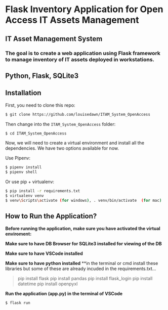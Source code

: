 # Flask Inventory Application for Open Access IT Assets Management

## IT Asset Management System

### The goal is to create a web application using Flask framework to manage inventory of IT assets deployed in workstations.

## Python, Flask, SQLite3

## Installation

First, you need to clone this repo:

```bash
$ git clone https://github.com/louisedawn/ITAM_System_OpenAccess
```

Then change into the `ITAM_System_OpenAccess` folder:

```bash
$ cd ITAM_System_OpenAccess
```

Now, we will need to create a virtual environment and install all the dependencies. We have two options available for now.

Use Pipenv:

```bash
$ pipenv install
$ pipenv shell
```

Or use pip + virtualenv:

```bash
$ pip install -r requirements.txt
$ virtualenv venv
$ venv\Scripts\activate (for windows), . venv/bin/activate  (for mac)
```
## How to Run the Application?
**Before running the application, make sure you have activated the virtual enviroment:**

**Make sure to have DB Browser for SQLite3 installed for viewing of the DB** 

**Make sure to have VSCode installed**

**Make sure to have python installed**
**in the terminal or cmd install these libraries but some of these are already incuded in the requirements.txt...
> pip install flask 
> pip install pandas 
> pip install flask_login
> pip install datetime
> pip install openpyxl


**Run the application (app.py) in the terminal of VSCode**
```bash 
$ flask run
```
